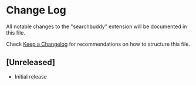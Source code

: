 # Change Log

All notable changes to the "searchbuddy" extension will be documented in this file.

Check [Keep a Changelog](http://keepachangelog.com/) for recommendations on how to structure this file.

## [Unreleased]

- Initial release